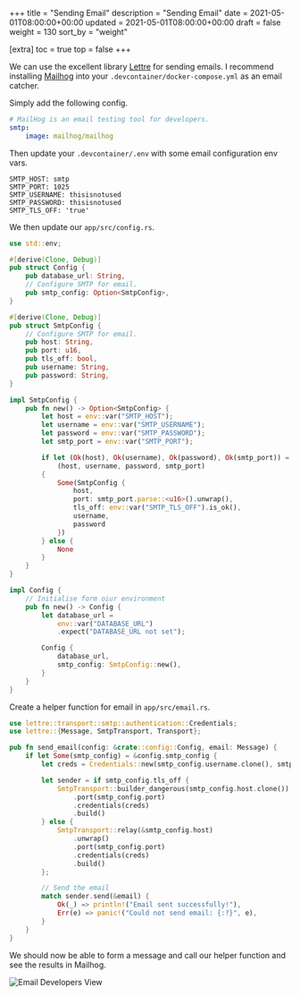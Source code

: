 +++
title = "Sending Email"
description = "Sending Email"
date = 2021-05-01T08:00:00+00:00
updated = 2021-05-01T08:00:00+00:00
draft = false
weight = 130
sort_by = "weight"

[extra]
toc = true
top = false
+++

We can use the excellent library [Lettre](https://lettre.rs/) for sending emails. I recommend installing [Mailhog](https://github.com/mailhog/MailHog) into your `.devcontainer/docker-compose.yml` as an email catcher.

Simply add the following config.

```yaml
# MailHog is an email testing tool for developers.
smtp:
    image: mailhog/mailhog
```

Then update your `.devcontainer/.env` with some email configuration env vars.

```
SMTP_HOST: smtp
SMTP_PORT: 1025
SMTP_USERNAME: thisisnotused
SMTP_PASSWORD: thisisnotused
SMTP_TLS_OFF: 'true'
```

We then update our `app/src/config.rs`.

```rust
use std::env;

#[derive(Clone, Debug)]
pub struct Config {
    pub database_url: String,
    // Configure SMTP for email.
    pub smtp_config: Option<SmtpConfig>,
}

#[derive(Clone, Debug)]
pub struct SmtpConfig {
    // Configure SMTP for email.
    pub host: String,
    pub port: u16,
    pub tls_off: bool,
    pub username: String,
    pub password: String,
}

impl SmtpConfig {
    pub fn new() -> Option<SmtpConfig> {
        let host = env::var("SMTP_HOST");
        let username = env::var("SMTP_USERNAME");
        let password = env::var("SMTP_PASSWORD");
        let smtp_port = env::var("SMTP_PORT");

        if let (Ok(host), Ok(username), Ok(password), Ok(smtp_port)) =
            (host, username, password, smtp_port)
        {
            Some(SmtpConfig {
                host,
                port: smtp_port.parse::<u16>().unwrap(),
                tls_off: env::var("SMTP_TLS_OFF").is_ok(),
                username,
                password
            })
        } else {
            None
        }
    }
}

impl Config {
    // Initialise form oiur environment
    pub fn new() -> Config {
        let database_url = 
            env::var("DATABASE_URL")
            .expect("DATABASE_URL not set");

        Config {
            database_url,
            smtp_config: SmtpConfig::new(),
        }
    }
}
```

Create a helper function for email in `app/src/email.rs`.

```rust
use lettre::transport::smtp::authentication::Credentials;
use lettre::{Message, SmtpTransport, Transport};

pub fn send_email(config: &crate::config::Config, email: Message) {
    if let Some(smtp_config) = &config.smtp_config {
        let creds = Credentials::new(smtp_config.username.clone(), smtp_config.password.clone());

        let sender = if smtp_config.tls_off {
            SmtpTransport::builder_dangerous(smtp_config.host.clone())
                .port(smtp_config.port)
                .credentials(creds)
                .build()
        } else {
            SmtpTransport::relay(&smtp_config.host)
                .unwrap()
                .port(smtp_config.port)
                .credentials(creds)
                .build()
        };

        // Send the email
        match sender.send(&email) {
            Ok(_) => println!("Email sent successfully!"),
            Err(e) => panic!("Could not send email: {:?}", e),
        }
    }
}
```

We should now be able to form a message and call our helper function and see the results in Mailhog.

![Email Developers View](/mailhog.png)